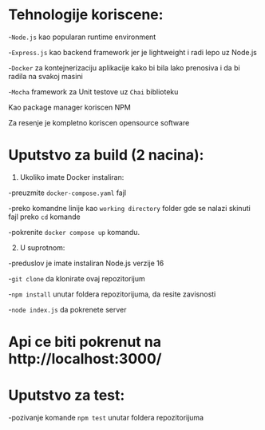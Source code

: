 # Tehnologije koriscene:
-`Node.js` kao popularan runtime environment

-`Express.js` kao backend framework jer je lightweight i radi lepo uz Node.js

-`Docker` za kontejnerizaciju aplikacije kako bi bila lako prenosiva i da bi radila na svakoj masini

-`Mocha` framework za Unit testove uz `Chai` biblioteku

Kao package manager koriscen NPM

Za resenje je kompletno koriscen opensource software

# Uputstvo za build (2 nacina):

1) Ukoliko imate Docker instaliran:

-preuzmite `docker-compose.yaml` fajl

-preko komandne linije kao `working directory` folder gde se nalazi skinuti fajl preko `cd` komande

-pokrenite `docker compose up` komandu.

2) U suprotnom:

-preduslov je imate instaliran Node.js verzije 16

-`git clone` da klonirate ovaj repozitorijum

-`npm install` unutar foldera repozitorijuma, da resite zavisnosti

-`node index.js` da pokrenete server

# Api ce biti pokrenut na http://localhost:3000/

# Uputstvo za test:

-pozivanje komande `npm test` unutar foldera repozitorijuma
